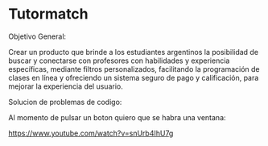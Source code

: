 # Tutormatch
Objetivo General:

Crear un producto que brinde a los estudiantes argentinos la posibilidad de buscar y conectarse con profesores con habilidades y experiencia específicas, mediante filtros personalizados, facilitando la programación de clases en línea y ofreciendo un sistema seguro de pago y calificación, para mejorar la experiencia del usuario.


Solucion de problemas de codigo:

Al momento de pulsar un boton quiero que se habra una ventana:

https://www.youtube.com/watch?v=snUrb4IhU7g
